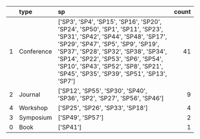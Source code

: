 |    | type       | sp                                                                                                                                                                                                                                                                                                                               |   count |
|---:|:-----------|:---------------------------------------------------------------------------------------------------------------------------------------------------------------------------------------------------------------------------------------------------------------------------------------------------------------------------------|--------:|
|  1 | Conference | ['SP3', 'SP4', 'SP15', 'SP16', 'SP20', 'SP24', 'SP50', 'SP1', 'SP11', 'SP23', 'SP31', 'SP42', 'SP44', 'SP48', 'SP17', 'SP29', 'SP47', 'SP5', 'SP9', 'SP19', 'SP37', 'SP28', 'SP32', 'SP38', 'SP34', 'SP14', 'SP22', 'SP53', 'SP6', 'SP54', 'SP10', 'SP43', 'SP52', 'SP8', 'SP21', 'SP45', 'SP35', 'SP39', 'SP51', 'SP13', 'SP7'] |      41 |
|  2 | Journal    | ['SP12', 'SP55', 'SP30', 'SP40', 'SP36', 'SP2', 'SP27', 'SP56', 'SP46']                                                                                                                                                                                                                                                          |       9 |
|  4 | Workshop   | ['SP25', 'SP26', 'SP33', 'SP18']                                                                                                                                                                                                                                                                                                 |       4 |
|  3 | Symposium  | ['SP49', 'SP57']                                                                                                                                                                                                                                                                                                                 |       2 |
|  0 | Book       | ['SP41']                                                                                                                                                                                                                                                                                                                         |       1 |
